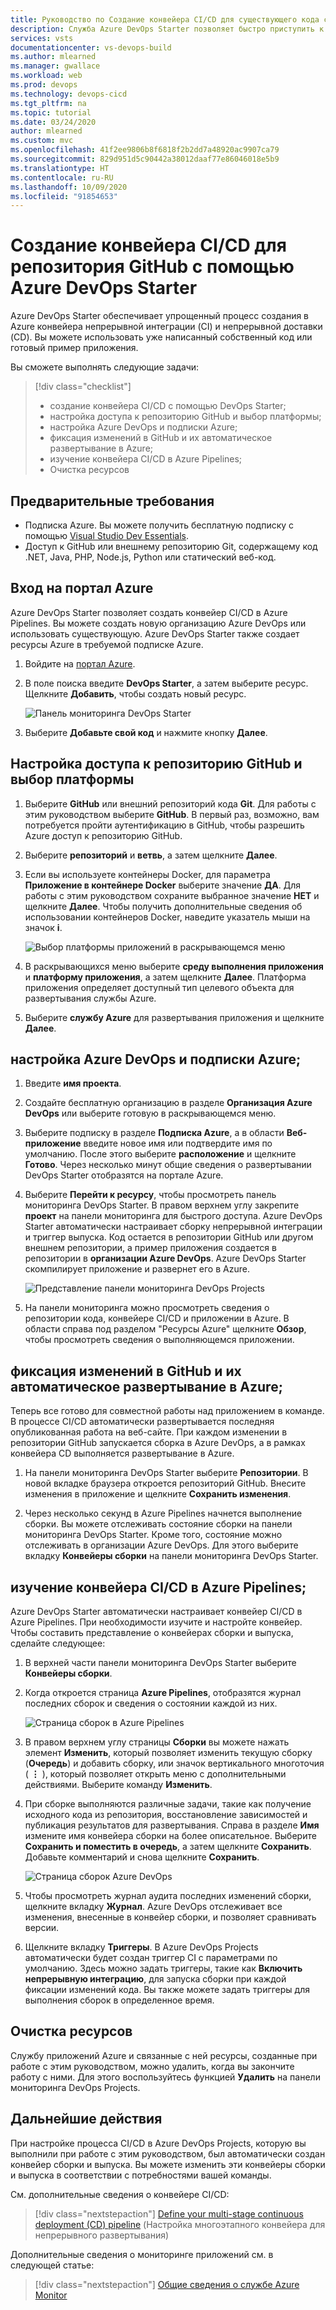 ```yaml
---
title: Руководство по Создание конвейера CI/CD для существующего кода с помощью Azure DevOps Starter
description: Служба Azure DevOps Starter позволяет быстро приступить к работе с Azure. С помощью DevOps Projects вы можете с помощью нескольких простых действий запустить приложение в службе Azure, используя собственный код и репозиторий GitHub.
services: vsts
documentationcenter: vs-devops-build
ms.author: mlearned
ms.manager: gwallace
ms.workload: web
ms.prod: devops
ms.technology: devops-cicd
ms.tgt_pltfrm: na
ms.topic: tutorial
ms.date: 03/24/2020
author: mlearned
ms.custom: mvc
ms.openlocfilehash: 41f2ee9806b8f6818f2b2dd7a48920ac9907ca79
ms.sourcegitcommit: 829d951d5c90442a38012daaf77e86046018e5b9
ms.translationtype: HT
ms.contentlocale: ru-RU
ms.lasthandoff: 10/09/2020
ms.locfileid: "91854653"
---
```

# <a name="create-a-cicd-pipeline-for-github-repo-using-azure-devops-starter"></a>Создание конвейера CI/CD для репозитория GitHub с помощью Azure DevOps Starter

Azure DevOps Starter обеспечивает упрощенный процесс создания в Azure конвейера непрерывной интеграции (CI) и непрерывной доставки (CD). Вы можете использовать уже написанный собственный код или готовый пример приложения.

Вы сможете выполнять следующие задачи:

> [!div class="checklist"]
> * создание конвейера CI/CD с помощью DevOps Starter;
> * настройка доступа к репозиторию GitHub и выбор платформы;
> * настройка Azure DevOps и подписки Azure; 
> * фиксация изменений в GitHub и их автоматическое развертывание в Azure;
> * изучение конвейера CI/CD в Azure Pipelines;
> * Очистка ресурсов

## <a name="prerequisites"></a>Предварительные требования

* Подписка Azure. Вы можете получить бесплатную подписку с помощью [Visual Studio Dev Essentials](https://visualstudio.microsoft.com/dev-essentials/).
* Доступ к GitHub или внешнему репозиторию Git, содержащему код .NET, Java, PHP, Node.js, Python или статический веб-код.

## <a name="sign-in-to-the-azure-portal"></a>Вход на портал Azure

Azure DevOps Starter позволяет создать конвейер CI/CD в Azure Pipelines. Вы можете создать новую организацию Azure DevOps или использовать существующую. Azure DevOps Starter также создает ресурсы Azure в требуемой подписке Azure.

1. Войдите на [портал Azure](https://portal.azure.com).

1. В поле поиска введите **DevOps Starter**, а затем выберите ресурс. Щелкните **Добавить**, чтобы создать новый ресурс.

    ![Панель мониторинга DevOps Starter](_img/azure-devops-starter-aks/search-devops-starter.png)
    
1. Выберите **Добавьте свой код** и нажмите кнопку **Далее**.

## <a name="configure-access-to-your-github-repo-and-select-a-framework"></a>Настройка доступа к репозиторию GitHub и выбор платформы

1. Выберите **GitHub** или внешний репозиторий кода **Git**. Для работы с этим руководством выберите **GitHub**. В первый раз, возможно, вам потребуется пройти аутентификацию в GitHub, чтобы разрешить Azure доступ к репозиторию GitHub.

1. Выберите **репозиторий** и **ветвь**, а затем щелкните **Далее**.

1. Если вы используете контейнеры Docker, для параметра **Приложение в контейнере Docker** выберите значение **ДА**. Для работы с этим руководством сохраните выбранное значение **НЕТ** и щелкните **Далее**. Чтобы получить дополнительные сведения об использовании контейнеров Docker, наведите указатель мыши на значок **i**.

   ![Выбор платформы приложений в раскрывающемся меню](_img/azure-devops-project-github/appframework.png)

1. В раскрывающихся меню выберите **среду выполнения приложения** и **платформу приложения**, а затем щелкните **Далее**. Платформа приложения определяет доступный тип целевого объекта для развертывания службы Azure.

1. Выберите **службу Azure** для развертывания приложения и щелкните **Далее**.

## <a name="configure-azure-devops-and-an-azure-subscription"></a>настройка Azure DevOps и подписки Azure;

1. Введите **имя проекта**.

1. Создайте бесплатную организацию в разделе **Организация Azure DevOps** или выберите готовую в раскрывающемся меню.

1. Выберите подписку в разделе **Подписка Azure**, а в области **Веб-приложение** введите новое имя или подтвердите имя по умолчанию. После этого выберите **расположение** и щелкните **Готово**. Через несколько минут общие сведения о развертывании DevOps Starter отобразятся на портале Azure.

1. Выберите **Перейти к ресурсу**, чтобы просмотреть панель мониторинга DevOps Starter. В правом верхнем углу закрепите **проект** на панели мониторинга для быстрого доступа. Azure DevOps Starter автоматически настраивает сборку непрерывной интеграции и триггер выпуска. Код остается в репозитории GitHub или другом внешнем репозитории, а пример приложения создается в репозитории в **организации Azure DevOps**. Azure DevOps Starter скомпилирует приложение и развернет его в Azure.

   ![Представление панели мониторинга DevOps Projects](_img/azure-devops-project-github/projectsdashboard.png)

1. На панели мониторинга можно просмотреть сведения о репозитории кода, конвейере CI/CD и приложении в Azure. В области справа под разделом "Ресурсы Azure" щелкните **Обзор**, чтобы просмотреть сведения о выполняющемся приложении.

## <a name="commit-changes-to-github-and-automatically-deploy-them-to-azure"></a>фиксация изменений в GitHub и их автоматическое развертывание в Azure;

Теперь все готово для совместной работы над приложением в команде. В процессе CI/CD автоматически развертывается последняя опубликованная работа на веб-сайте. При каждом изменении в репозитории GitHub запускается сборка в Azure DevOps, а в рамках конвейера CD выполняется развертывание в Azure.

1. На панели мониторинга DevOps Starter выберите **Репозитории**. В новой вкладке браузера откроется репозиторий GitHub. Внесите изменения в приложение и щелкните **Сохранить изменения**.

1. Через несколько секунд в Azure Pipelines начнется выполнение сборки. Вы можете отслеживать состояние сборки на панели мониторинга DevOps Starter. Кроме того, состояние можно отслеживать в организации Azure DevOps. Для этого выберите вкладку **Конвейеры сборки** на панели мониторинга DevOps Starter.

## <a name="examine-the-azure-pipelines-cicd-pipeline"></a>изучение конвейера CI/CD в Azure Pipelines;

Azure DevOps Starter автоматически настраивает конвейер CI/CD в Azure Pipelines. При необходимости изучите и настройте конвейер. Чтобы составить представление о конвейерах сборки и выпуска, сделайте следующее:

1. В верхней части панели мониторинга DevOps Starter выберите **Конвейеры сборки**.

1. Когда откроется страница **Azure Pipelines**, отобразятся журнал последних сборок и сведения о состоянии каждой из них.

   ![Страница сборок в Azure Pipelines](_img/azure-devops-project-github/pipelinesbuildpage.png)

1. В правом верхнем углу страницы **Сборки** вы можете нажать элемент **Изменить**, который позволяет изменить текущую сборку (**Очередь**) и добавить сборку, или значок вертикального многоточия ( **&#8942;** ), который позволяет открыть меню с дополнительными действиями. Выберите команду **Изменить**.

1. При сборке выполняются различные задачи, такие как получение исходного кода из репозитория, восстановление зависимостей и публикация результатов для развертывания. Справа в разделе **Имя** измените имя конвейера сборки на более описательное. Выберите **Сохранить и поместить в очередь**, а затем щелкните **Сохранить**. Добавьте комментарий и снова щелкните **Сохранить**.

   ![Страница сборок Azure DevOps](_img/azure-devops-project-github/buildpage.png)

1. Чтобы просмотреть журнал аудита последних изменений сборки, щелкните вкладку **Журнал**.  Azure DevOps отслеживает все изменения, внесенные в конвейер сборки, и позволяет сравнивать версии.

1. Щелкните вкладку **Триггеры**. В Azure DevOps Projects автоматически будет создан триггер CI с параметрами по умолчанию. Здесь можно задать триггеры, такие как **Включить непрерывную интеграцию**, для запуска сборки при каждой фиксации изменений кода. Вы также можете задать триггеры для выполнения сборок в определенное время.

## <a name="clean-up-resources"></a>Очистка ресурсов

Службу приложений Azure и связанные с ней ресурсы, созданные при работе с этим руководством, можно удалить, когда вы закончите работу с ними. Для этого воспользуйтесь функцией **Удалить** на панели мониторинга DevOps Projects.

## <a name="next-steps"></a>Дальнейшие действия

При настройке процесса CI/CD в Azure DevOps Projects, которую вы выполнили при работе с этим руководством, был автоматически создан конвейер сборки и выпуска. Вы можете изменить эти конвейеры сборки и выпуска в соответствии с потребностями вашей команды.

См. дополнительные сведения о конвейере CI/CD:

> [!div class="nextstepaction"]
> [Define your multi-stage continuous deployment (CD) pipeline](/azure/devops/pipelines/release/define-multistage-release-process?view=vsts) (Настройка многоэтапного конвейера для непрерывного развертывания)

Дополнительные сведения о мониторинге приложений см. в следующей статье:
  
 > [!div class="nextstepaction"]
 > [Общие сведения о службе Azure Monitor](../azure-monitor/overview.md)